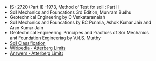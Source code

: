 - IS : 2720 (Part II) –1973, Method of Test for soil : Part II
- Soil Mechanics and Foundations 3rd Edition, Muniram Budhu
- Geotechnical Engineering by C Venkataramaiah
- Soil Mechanics and Foundations by BC Punmia, Ashok Kumar Jain and Arun Kumar Jain
- Geotechnical Engineering: Principles and Practices of Soil Mechanics and Foundation Engineering by V.N.S. Murthy
- [Soil Classification](https://en.wikipedia.org/wiki/Soil_classification)
- [Wikipedia - Atterberg Limits](https://en.wikipedia.org/wiki/Atterberg_limits)
- [Answers - Atterberg Limits](https://www.answers.com/topic/atterberg-limits)
